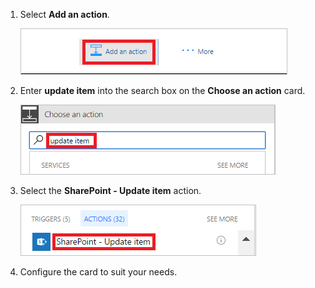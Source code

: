 1. Select **Add an action**.

    ![add action](../includes/media/modern-approvals/add-update-item-action.png)

1. Enter **update item** into the search box on the **Choose an action** card.

    ![search for update action](../includes/media/modern-approvals/search-update-item-rejected.png)

1. Select the **SharePoint - Update item** action.

    ![select update item](../includes/media/modern-approvals/select-update-item-no.png)

1. Configure the card to suit your needs.